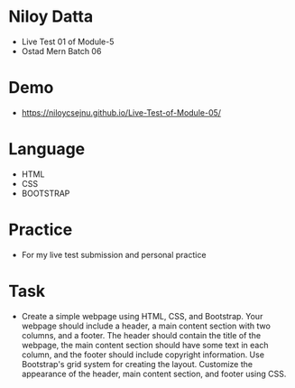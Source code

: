 # Niloy Datta
- Live Test 01 of Module-5
- Ostad Mern Batch 06
# Demo
- https://niloycsejnu.github.io/Live-Test-of-Module-05/

# Language
- HTML
- CSS
- BOOTSTRAP
  
# Practice
- For my live test submission and personal practice
   
# Task
- Create a simple webpage using HTML, CSS, and Bootstrap. Your webpage should include a header, a main content section with two columns, and a footer. The header should contain the title of the webpage, the main content section should have some text in each column, and the footer should include copyright information. Use Bootstrap's grid system for creating the layout. Customize the appearance of the header, main content section, and footer using CSS.
